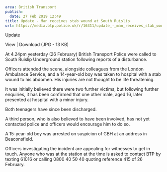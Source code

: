 ```yaml
area: British Transport
publish:
  date: 27 Feb 2019 12:49
title: Update - Man receives stab wound at South Ruislip
url: https://media.btp.police.uk/r/16311/update_-_man_receives_stab_wound_at_south_ruislip_
```

Update

View | Download (JPG - 13 KB)

At 4.24pm yesterday (26 February) British Transport Police were called to South Ruislip Underground station following reports of a disturbance.

Officers attended the scene, alongside colleagues from the London Ambulance Service, and a 14-year-old boy was taken to hospital with a stab wound to his abdomen. His injuries are not thought to be life threatening.

It was initially believed there were two further victims, but following further enquiries, it has been confirmed that one other male, aged 16, later presented at hospital with a minor injury.

Both teenagers have since been discharged.

A third person, who is also believed to have been involved, has not yet contacted police and officers would encourage him to do so.

A 15-year-old boy was arrested on suspicion of GBH at an address in Beaconsfield.

Officers investigating the incident are appealing for witnesses to get in touch. Anyone who was at the station at the time is asked to contact BTP by texting 61016 or calling 0800 40 50 40 quoting reference 415 of 26 February.
